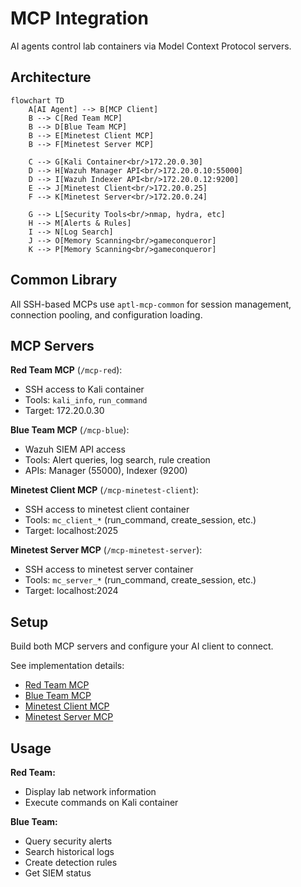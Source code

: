 # MCP Integration

AI agents control lab containers via Model Context Protocol servers.

## Architecture

```mermaid
flowchart TD
    A[AI Agent] --> B[MCP Client]
    B --> C[Red Team MCP]
    B --> D[Blue Team MCP]
    B --> E[Minetest Client MCP]
    B --> F[Minetest Server MCP]
    
    C --> G[Kali Container<br/>172.20.0.30]
    D --> H[Wazuh Manager API<br/>172.20.0.10:55000]
    D --> I[Wazuh Indexer API<br/>172.20.0.12:9200]
    E --> J[Minetest Client<br/>172.20.0.25]
    F --> K[Minetest Server<br/>172.20.0.24]
    
    G --> L[Security Tools<br/>nmap, hydra, etc]
    H --> M[Alerts & Rules]
    I --> N[Log Search]
    J --> O[Memory Scanning<br/>gameconqueror]
    K --> P[Memory Scanning<br/>gameconqueror]
```

## Common Library

All SSH-based MCPs use `aptl-mcp-common` for session management, connection pooling, and configuration loading.

## MCP Servers

**Red Team MCP** (`/mcp-red`):

- SSH access to Kali container
- Tools: `kali_info`, `run_command`
- Target: 172.20.0.30

**Blue Team MCP** (`/mcp-blue`):

- Wazuh SIEM API access
- Tools: Alert queries, log search, rule creation
- APIs: Manager (55000), Indexer (9200)

**Minetest Client MCP** (`/mcp-minetest-client`):

- SSH access to minetest client container
- Tools: `mc_client_*` (run_command, create_session, etc.)
- Target: localhost:2025

**Minetest Server MCP** (`/mcp-minetest-server`):

- SSH access to minetest server container  
- Tools: `mc_server_*` (run_command, create_session, etc.)
- Target: localhost:2024

## Setup

Build both MCP servers and configure your AI client to connect.

See implementation details:

- [Red Team MCP](../../mcp-red/README.md)
- [Blue Team MCP](../../mcp-blue/README.md)
- [Minetest Client MCP](../../mcp-minetest-client/README.md)
- [Minetest Server MCP](../../mcp-minetest-server/README.md)

## Usage

**Red Team:**

- Display lab network information
- Execute commands on Kali container

**Blue Team:**

- Query security alerts
- Search historical logs  
- Create detection rules
- Get SIEM status
